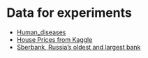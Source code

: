 # Data for experiments
- [Human_diseases](https://github.com/tungtokyo1108/My-Project--A-new-era-of-modern-analysis-for-Big-Data/tree/master/Data_Science_for_Medicine)
- [House Prices from Kaggle](https://www.kaggle.com/c/house-prices-advanced-regression-techniques/data)
- [Sberbank, Russia’s oldest and largest bank](https://www.kaggle.com/c/sberbank-russian-housing-market/overview)
